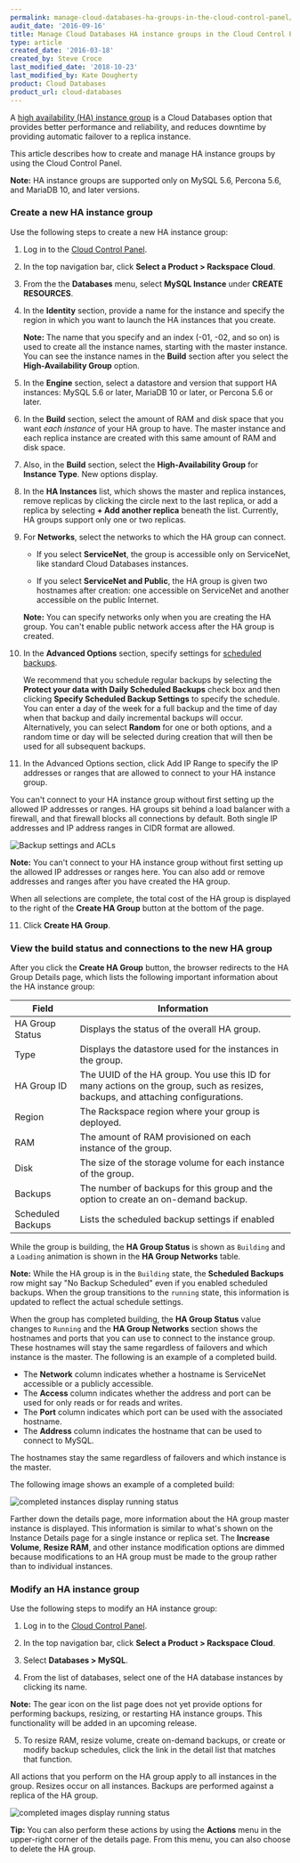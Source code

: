 ```yaml
---
permalink: manage-cloud-databases-ha-groups-in-the-cloud-control-panel/
audit_date: '2016-09-16'
title: Manage Cloud Databases HA instance groups in the Cloud Control Panel
type: article
created_date: '2016-03-18'
created_by: Steve Croce
last_modified_date: '2018-10-23'
last_modified_by: Kate Dougherty
product: Cloud Databases
product_url: cloud-databases
---
```


A [high availability \(HA\) instance group](/how-to/high-availability-for-cloud-databases/) is a Cloud Databases option that provides better performance and reliability, and reduces downtime by providing automatic failover to a replica instance.

This article describes how to create and manage HA instance groups by using the Cloud Control Panel.

**Note:** HA instance groups are supported only on MySQL 5.6, Percona 5.6, and MariaDB 10, and later versions.

### Create a new HA instance group

Use the following steps to create a new HA instance group:

1.  Log in to the [Cloud Control Panel](https://login.rackspace.com).

2.  In the top navigation bar, click **Select a Product > Rackspace Cloud**.

3.  From the the **Databases** menu, select **MySQL Instance** under **CREATE
    RESOURCES**.

4.  In the **Identity** section, provide a name for the instance and specify
    the region in which you want to launch the HA instances that you create.

     **Note:** The name that you specify and an index (-01, -02, and so on) is
     used to create all the instance names, starting with the master instance.
     You can see the instance names in the **Build** section after you select
     the **High-Availability Group** option.

5.  In the **Engine** section, select a datastore and version that support HA
    instances: MySQL 5.6 or later, MariaDB 10 or later, or Percona 5.6 or
    later.

6.  In the **Build** section, select the amount of RAM and disk space that you
    want *each instance* of your HA group to have. The master instance and
    each replica instance are created with this same amount of RAM and
    disk space.

7.  Also, in the **Build** section, select the **High-Availability Group** for
    **Instance Type**. New options display.

8. In the **HA Instances** list, which shows the master and replica instances,
   remove replicas by clicking the circle next to the last replica, or add a
   replica by selecting **+ Add another replica** beneath the list. Currently,
   HA groups support only one or two replicas.

9. For **Networks**, select the networks to which the HA group can connect.

   - If you select **ServiceNet**, the group is accessible only on ServiceNet, like standard Cloud Databases instances.

   - If you select **ServiceNet and Public**, the HA group is given two hostnames after creation: one accessible on ServiceNet and another accessible on the public Internet.

   **Note:** You can specify networks only when you are creating the HA group. You can't enable public network access after the HA group is created.

9.  In the **Advanced Options** section, specify settings for [scheduled
    backups](/how-to/scheduled-backups-for-cloud-databases/).

    We recommend that you schedule regular backups by selecting the **Protect your data with Daily Scheduled Backups** check box and then clicking **Specify Scheduled Backup Settings** to specify the schedule. You can enter a day of the week for a full backup and the time of day when that backup and daily incremental backups will occur. Alternatively, you can select **Random** for one or both options, and a random time or day will be selected during creation that will then be used for all subsequent backups.

10. In the Advanced Options section, click Add IP Range to specify the IP addresses or ranges that are allowed to connect to your HA instance group.

   You can't connect to your HA instance group without first setting up the allowed IP addresses or ranges. HA groups sit behind a load balancer with a firewall, and that firewall blocks all connections by default. Both single IP addresses and IP address ranges in CIDR format are allowed.

   <img src="{% asset_path cloud-databases/manage-cloud-databases-ha-groups-in-the-control-panel/advanced-settings-with-backups.png %}" alt=" Backup settings and ACLs" />

   **Note:** You can't connect to your HA instance group without first setting up the allowed IP addresses or ranges here. You can also add or remove addresses and ranges after you have created the HA group.

   When all selections are complete, the total cost of the HA group is displayed to the right of the **Create HA Group** button at the bottom of the page.

11. Click **Create HA Group**.

### View the build status and connections to the new HA group

After you click the **Create HA Group** button, the browser redirects to the HA Group Details page, which lists the following important information about the HA instance group:

Field | Information
--- | ---
HA Group Status | Displays the status of the overall HA group.
Type | Displays the datastore used for the instances in the group.
HA Group ID | The UUID of the HA group. You use this ID for many actions on the group, such as resizes, backups, and attaching configurations.
Region | The Rackspace region where your group is deployed.
RAM | The amount of RAM provisioned on each instance of the group.
Disk | The size of the storage volume for each instance of the group.
Backups | The number of backups for this group and the option to create an on-demand backup.
Scheduled Backups | Lists the scheduled backup settings if enabled

While the group is building, the **HA Group Status** is shown as `Building` and a `Loading` animation is shown in the **HA Group Networks** table.

**Note:** While the HA group is in the `Building` state, the **Scheduled Backups** row might say "No Backup Scheduled" even if you enabled scheduled backups. When the group transitions to the `running` state, this information is updated to reflect the actual schedule settings.

When the group has completed building, the **HA Group Status** value changes to `Running` and the **HA Group Networks** section shows the hostnames and ports that you can use to connect to the instance group. These hostnames will stay the same regardless of failovers and which instance is the master. The following is an example of a completed build.

  - The **Network** column indicates whether a hostname is ServiceNet accessible or a publicly accessible.
  - The **Access** column indicates whether the address and port can be used for only reads or for reads and writes.
  - The **Port** column indicates which port can be used with the associated hostname.
  - The **Address** column indicates the hostname that can be used to connect to MySQL.

The hostnames stay the same regardless of failovers and which instance is the master.

The following image shows an example of a completed build:

<img src="{% asset_path cloud-databases/manage-cloud-databases-ha-groups-in-the-control-panel/details-page-with-schedule.png %}" alt="completed instances display running status" />

Farther down the details page, more information about the HA group master instance is displayed. This information  is similar to what's shown on the Instance Details page for a single instance or replica set. The **Increase Volume**, **Resize RAM**, and other instance modification options are dimmed because modifications to an HA group must be made to the group rather than to individual instances.

### Modify an HA instance group

Use the following steps to modify an HA instance group:

1.  Log in to the [Cloud Control Panel](https://login.rackspace.com/).

2.  In the top navigation bar, click **Select a Product > Rackspace Cloud**.

3.  Select **Databases > MySQL**.

4.  From the list of databases, select one of the HA database instances by clicking its name.

   **Note:** The gear icon on the list page does not yet provide options for performing backups, resizing, or restarting HA instance groups. This functionality will be added in an upcoming release.

5.  To resize RAM, resize volume, create on-demand backups, or create or modify backup schedules, click the link in the detail list that matches that function.

   All actions that you perform on the HA group apply to all instances in the group. Resizes occur on all instances. Backups are performed against a replica of the HA group.

   <img src="{% asset_path cloud-databases/manage-cloud-databases-ha-groups-in-the-control-panel/managing-cloud-databases-instance-details-built-7.png %}" alt="completed images display running status" />

**Tip:** You can also perform these actions by using the **Actions** menu in the upper-right corner of the details page. From this menu, you can also choose to delete the HA group.
